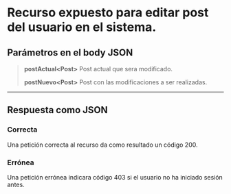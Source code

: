 # Recurso expuesto para editar post del usuario en el sistema.
## Parámetros en el body JSON

> **postActual\<Post>** Post actual que sera modificado.
>
> **postNuevo\<Post>** Post con las modificaciones a ser realizadas.
---------
## Respuesta como JSON
### Correcta
Una petición correcta al recurso da como resultado un código 200.
### Errónea
Una petición errónea indicara código 403 si el usuario no ha iniciado sesión antes.